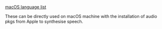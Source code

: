 
[macOS language list](https://gist.github.com/mculp/4b95752e25c456d425c6)

These can be directly used on macOS machine with the installation of audio pkgs from Apple to synthesise speech.
